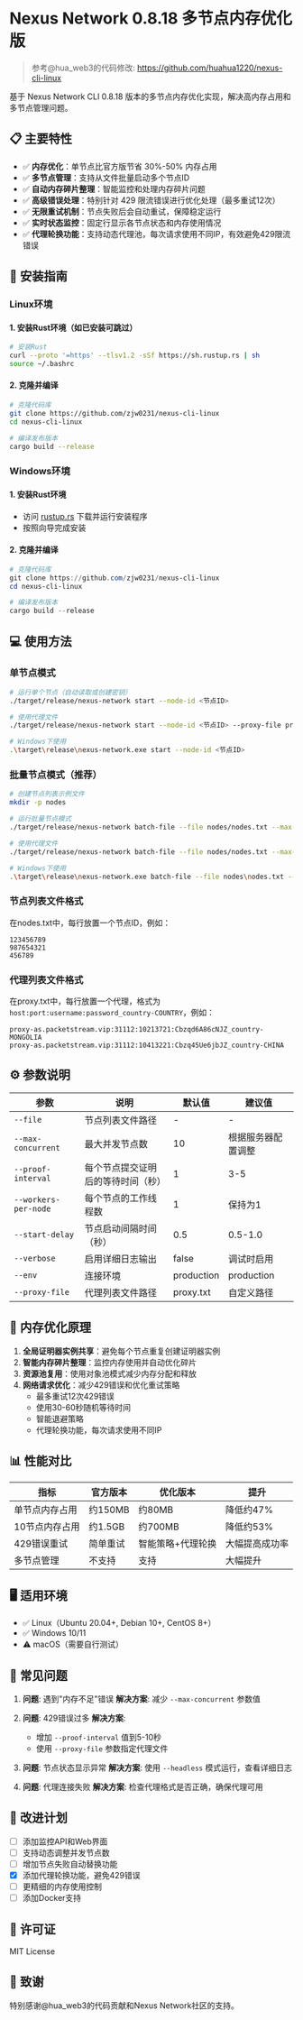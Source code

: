 # Nexus Network 0.8.18 多节点内存优化版

> 参考@hua_web3的代码修改: https://github.com/huahua1220/nexus-cli-linux

基于 Nexus Network CLI 0.8.18 版本的多节点内存优化实现，解决高内存占用和多节点管理问题。

## 📋 主要特性

- ✅ **内存优化**：单节点比官方版节省 30%-50% 内存占用
- ✅ **多节点管理**：支持从文件批量启动多个节点ID
- ✅ **自动内存碎片整理**：智能监控和处理内存碎片问题
- ✅ **高级错误处理**：特别针对 429 限流错误进行优化处理（最多重试12次）
- ✅ **无限重试机制**：节点失败后会自动重试，保障稳定运行
- ✅ **实时状态监控**：固定行显示各节点状态和内存使用情况
- ✅ **代理轮换功能**：支持动态代理池，每次请求使用不同IP，有效避免429限流错误

## 🚀 安装指南

### Linux环境

#### 1. 安装Rust环境（如已安装可跳过）
```bash
# 安装Rust
curl --proto '=https' --tlsv1.2 -sSf https://sh.rustup.rs | sh
source ~/.bashrc
```

#### 2. 克隆并编译
```bash
# 克隆代码库
git clone https://github.com/zjw0231/nexus-cli-linux
cd nexus-cli-linux

# 编译发布版本
cargo build --release
```

### Windows环境

#### 1. 安装Rust环境
- 访问 [rustup.rs](https://rustup.rs/) 下载并运行安装程序
- 按照向导完成安装

#### 2. 克隆并编译
```powershell
# 克隆代码库
git clone https://github.com/zjw0231/nexus-cli-linux
cd nexus-cli-linux

# 编译发布版本
cargo build --release
```

## 💻 使用方法

### 单节点模式
```bash
# 运行单个节点（自动读取或创建密钥）
./target/release/nexus-network start --node-id <节点ID>

# 使用代理文件
./target/release/nexus-network start --node-id <节点ID> --proxy-file proxy.txt

# Windows下使用
.\target\release\nexus-network.exe start --node-id <节点ID>
```

### 批量节点模式（推荐）
```bash
# 创建节点列表示例文件
mkdir -p nodes

# 运行批量节点模式
./target/release/nexus-network batch-file --file nodes/nodes.txt --max-concurrent 10 --proof-interval 5 --workers-per-node 1

# 使用代理文件
./target/release/nexus-network batch-file --file nodes/nodes.txt --max-concurrent 10 --proof-interval 5 --workers-per-node 1 --proxy-file proxy.txt

# Windows下使用
.\target\release\nexus-network.exe batch-file --file nodes\nodes.txt --max-concurrent 10 --proof-interval 5 --workers-per-node 1
```

### 节点列表文件格式
在nodes.txt中，每行放置一个节点ID，例如：
```
123456789
987654321
456789
```

### 代理列表文件格式
在proxy.txt中，每行放置一个代理，格式为`host:port:username:password_country-COUNTRY`，例如：
```
proxy-as.packetstream.vip:31112:10213721:Cbzqd6A86cNJZ_country-MONGOLIA
proxy-as.packetstream.vip:31112:10413221:Cbzq45Ue6jbJZ_country-CHINA
```

## ⚙️ 参数说明

| 参数 | 说明 | 默认值 | 建议值 |
|------|------|--------|--------|
| `--file` | 节点列表文件路径 | - | - |
| `--max-concurrent` | 最大并发节点数 | 10 | 根据服务器配置调整 |
| `--proof-interval` | 每个节点提交证明后的等待时间（秒） | 1 | 3-5 |
| `--workers-per-node` | 每个节点的工作线程数 | 1 | 保持为1 |
| `--start-delay` | 节点启动间隔时间（秒） | 0.5 | 0.5-1.0 |
| `--verbose` | 启用详细日志输出 | false | 调试时启用 |
| `--env` | 连接环境 | production | production |
| `--proxy-file` | 代理列表文件路径 | proxy.txt | 自定义路径 |

## 🔧 内存优化原理

1. **全局证明器实例共享**：避免每个节点重复创建证明器实例
2. **智能内存碎片整理**：监控内存使用并自动优化碎片
3. **资源池复用**：使用对象池模式减少内存分配和释放
4. **网络请求优化**：减少429错误和优化重试策略
   - 最多重试12次429错误
   - 使用30-60秒随机等待时间
   - 智能退避策略
   - 代理轮换功能，每次请求使用不同IP

## 📊 性能对比

| 指标 | 官方版本 | 优化版本 | 提升 |
|------|---------|---------|------|
| 单节点内存占用 | 约150MB | 约80MB | 降低约47% |
| 10节点内存占用 | 约1.5GB | 约700MB | 降低约53% |
| 429错误重试 | 简单重试 | 智能策略+代理轮换 | 大幅提高成功率 |
| 多节点管理 | 不支持 | 支持 | 大幅提升 |

## 🖥️ 适用环境

- ✅ Linux（Ubuntu 20.04+, Debian 10+, CentOS 8+）
- ✅ Windows 10/11
- ⚠️ macOS（需要自行测试）

## 🔄 常见问题

1. **问题**: 遇到"内存不足"错误
   **解决方案**: 减少 `--max-concurrent` 参数值

2. **问题**: 429错误过多
   **解决方案**: 
   - 增加 `--proof-interval` 值到5-10秒
   - 使用 `--proxy-file` 参数指定代理文件

3. **问题**: 节点状态显示异常
   **解决方案**: 使用 `--headless` 模式运行，查看详细日志

4. **问题**: 代理连接失败
   **解决方案**: 检查代理格式是否正确，确保代理可用

## 📝 改进计划

- [ ] 添加监控API和Web界面
- [ ] 支持动态调整并发节点数
- [ ] 增加节点失败自动替换功能
- [x] 添加代理轮换功能，避免429错误
- [ ] 更精细的内存使用控制
- [ ] 添加Docker支持

## 📜 许可证

MIT License

## 🙏 致谢

特别感谢@hua_web3的代码贡献和Nexus Network社区的支持。
